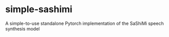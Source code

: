 # simple-sashimi
A simple-to-use standalone Pytorch implementation of the SaShiMi speech synthesis model
